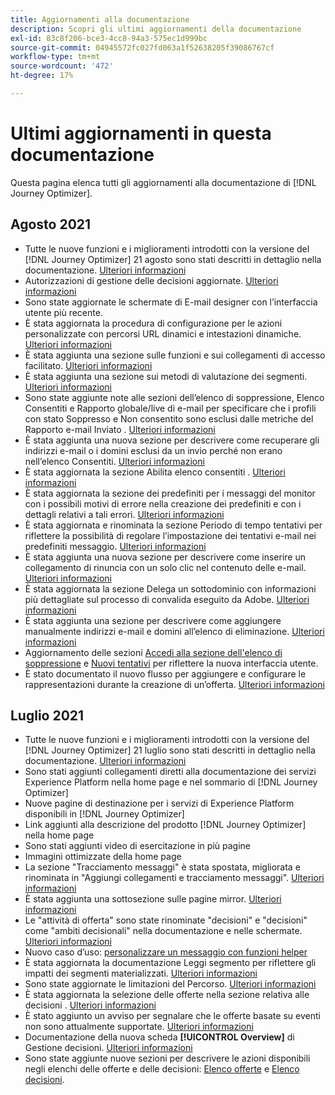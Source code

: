 ```yaml
---
title: Aggiornamenti alla documentazione
description: Scopri gli ultimi aggiornamenti della documentazione
exl-id: 83c8f206-bce3-4cc8-94a3-575ec1d999bc
source-git-commit: 04945572fc027fd063a1f52638205f39086767cf
workflow-type: tm+mt
source-wordcount: '472'
ht-degree: 17%

---
```


# Ultimi aggiornamenti in questa documentazione

Questa pagina elenca tutti gli aggiornamenti alla documentazione di [!DNL Journey Optimizer].

## Agosto 2021

* Tutte le nuove funzioni e i miglioramenti introdotti con la versione del [!DNL Journey Optimizer] 21 agosto sono stati descritti in dettaglio nella documentazione. [Ulteriori informazioni](release-notes.md)
* Autorizzazioni di gestione delle decisioni aggiornate. [Ulteriori informazioni](administration/ootb-product-profiles.md)
* Sono state aggiornate le schermate di E-mail designer con l’interfaccia utente più recente.
* È stata aggiornata la procedura di configurazione per le azioni personalizzate con percorsi URL dinamici e intestazioni dinamiche. [Ulteriori informazioni](action/about-custom-action-configuration.md#url-configuration)
* È stata aggiunta una sezione sulle funzioni e sui collegamenti di accesso facilitato. [Ulteriori informazioni](user-interface.md#accessibility)
* È stata aggiunta una sezione sui metodi di valutazione dei segmenti. [Ulteriori informazioni](segment/about-segments.md#evaluation-method-in-journey-optimizer)
* Sono state aggiunte note alle sezioni dell’elenco di soppressione, Elenco Consentiti e Rapporto globale/live di e-mail per specificare che i profili con stato Soppresso e Non consentito sono esclusi dalle metriche del Rapporto e-mail Inviato . [Ulteriori informazioni](reports/email-global-report.md)
* È stata aggiunta una nuova sezione per descrivere come recuperare gli indirizzi e-mail o i domini esclusi da un invio perché non erano nell’elenco Consentiti. [Ulteriori informazioni](allow-list.md#reporting)
* È stata aggiornata la sezione Abilita elenco consentiti . [Ulteriori informazioni](allow-list.md#enable-allow-list)
* È stata aggiornata la sezione dei predefiniti per i messaggi del monitor con i possibili motivi di errore nella creazione dei predefiniti e con i dettagli relativi a tali errori. [Ulteriori informazioni](configuration/message-presets.md#monitor-message-presets)
* È stata aggiornata e rinominata la sezione Periodo di tempo tentativi per riflettere la possibilità di regolare l’impostazione dei tentativi e-mail nei predefiniti messaggio. [Ulteriori informazioni](configuration/retries.md#retry-duration)
* È stata aggiunta una nuova sezione per descrivere come inserire un collegamento di rinuncia con un solo clic nel contenuto delle e-mail. [Ulteriori informazioni](message-tracking.md#one-click-opt-out-link)
* È stata aggiornata la sezione Delega un sottodominio con informazioni più dettagliate sul processo di convalida eseguito da Adobe. [Ulteriori informazioni](configuration/delegate-subdomain.md#subdomain-validation)
* È stata aggiunta una sezione per descrivere come aggiungere manualmente indirizzi e-mail e domini all’elenco di eliminazione. [Ulteriori informazioni](configuration/manage-suppression-list.md#add-addresses-and-domains)
* Aggiornamento delle sezioni [Accedi alla sezione dell&#39;elenco di soppressione](configuration/manage-suppression-list.md#access-suppression-list) e [Nuovi tentativi](configuration/retries.md) per riflettere la nuova interfaccia utente.
* È stato documentato il nuovo flusso per aggiungere e configurare le rappresentazioni durante la creazione di un’offerta. [Ulteriori informazioni](offers/offer-library/creating-personalized-offers.md#representations)


## Luglio 2021

* Tutte le nuove funzioni e i miglioramenti introdotti con la versione del [!DNL Journey Optimizer] 21 luglio sono stati descritti in dettaglio nella documentazione. [Ulteriori informazioni](release-notes.md)
* Sono stati aggiunti collegamenti diretti alla documentazione dei servizi Experience Platform nella home page e nel sommario di [!DNL Journey Optimizer]
* Nuove pagine di destinazione per i servizi di Experience Platform disponibili in [!DNL Journey Optimizer]
* Link aggiunti alla descrizione del prodotto [!DNL Journey Optimizer] nella home page
* Sono stati aggiunti video di esercitazione in più pagine
* Immagini ottimizzate della home page
* La sezione &quot;Tracciamento messaggi&quot; è stata spostata, migliorata e rinominata in &quot;Aggiungi collegamenti e tracciamento messaggi&quot;. [Ulteriori informazioni](message-tracking.md)
* È stata aggiunta una sottosezione sulle pagine mirror. [Ulteriori informazioni](message-tracking.md#mirror-page)
* Le &quot;attività di offerta&quot; sono state rinominate &quot;decisioni&quot; e &quot;decisioni&quot; come &quot;ambiti decisionali&quot; nella documentazione e nelle schermate. [Ulteriori informazioni](offers/get-started/starting-offer-decisioning.md)
* Nuovo caso d’uso: [personalizzare un messaggio con funzioni helper](personalization/personalization-use-case-helper-functions.md)
* È stata aggiornata la documentazione Leggi segmento per riflettere gli impatti dei segmenti materializzati. [Ulteriori informazioni](building-journeys/read-segment.md)
* Sono state aggiornate le limitazioni del Percorso. [Ulteriori informazioni](building-journeys/limitations.md)
* È stata aggiornata la selezione delle offerte nella sezione relativa alle decisioni . [Ulteriori informazioni](offers/offer-activities/configure-offer-selection.md)
* È stato aggiunto un avviso per segnalare che le offerte basate su eventi non sono attualmente supportate. [Ulteriori informazioni](offers/offer-library/creating-personalized-offers.md#eligibility)
* Documentazione della nuova scheda **[!UICONTROL Overview]** di Gestione decisioni. [Ulteriori informazioni](offers/get-started/user-interface.md#overview)
* Sono state aggiunte nuove sezioni per descrivere le azioni disponibili negli elenchi delle offerte e delle decisioni: [Elenco offerte](offers/offer-library/creating-personalized-offers.md#offer-list) e [Elenco decisioni](offers/offer-activities/create-offer-activities.md#decision-list).
